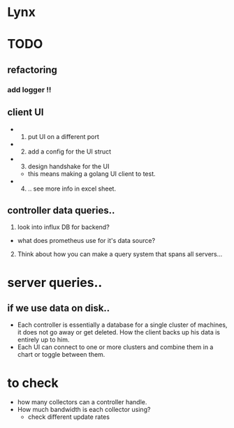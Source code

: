 # Lynx

# TODO 
## refactoring
### add logger !!
## client UI
- 1. put UI on a different port
- 2. add a config for the UI struct
- 3. design handshake for the UI
    - this means making a golang UI client to test. 
- 4. .. see more info in excel sheet.

## controller data queries.. 
1. look into influx DB for backend? 
 - what does prometheus use for it's data source? 
2. Think about how you can make a query system that spans all servers...

# server queries.. 
## if we use data on disk.. 
- Each controller is essentially a database for a single cluster of machines, it does not go away or get deleted. How the client backs up his data is entirely up to him. 
- Each UI can connect to one or more clusters and combine them in a chart or toggle between them. 

# to check
- how many collectors can a controller handle. 
- How much bandwidth is each collector using?
     - check different update rates
     